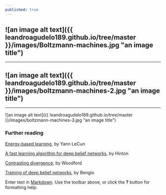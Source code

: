 ```yaml
---
published: true
---
```




![an image alt text]({{ leandroagudelo189.github.io/tree/master }}/images/Boltzmann-machines.jpg "an image title")
----
****

![an image alt text]({{ leandroagudelo189.github.io/tree/master }}/images/boltzmann-machines-2.jpg "an image title")
----
****

![an image alt text]({{ leandroagudelo189.github.io/tree/master }}/images/boltzmann-machines-3.jpg "an image title")

### Further reading

[Energy-based learning](http://yann.lecun.com/exdb/publis/pdf/lecun-06.pdf), by Yann LeCun 

[A fast learning algorithm for deep belief networks](https://www.cs.toronto.edu/~hinton/absps/fastnc.pdf), by Hinton 

[Contrasting divergence](http://www.robots.ox.ac.uk/~ojw/files/NotesOnCD.pdf), by Woodford

[Training of deep belief networks](http://www.iro.umontreal.ca/~lisa/pointeurs/BengioNips2006All.pdf), by Bengio

Enter text in [Markdown](http://daringfireball.net/projects/markdown/). Use the toolbar above, or click the **?** button for formatting help.
